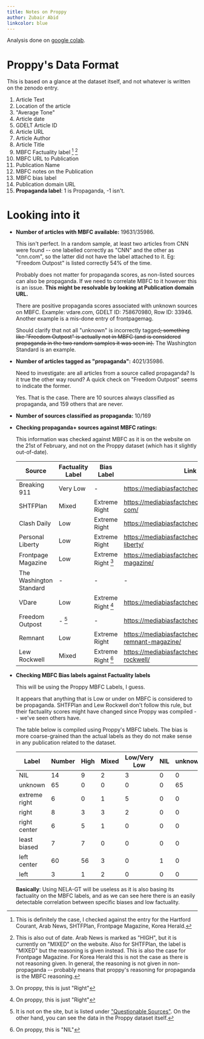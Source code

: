 ```yaml
---
title: Notes on Proppy
author: Zubair Abid
linkcolor: blue
---
```


Analysis done on [google colab].

# Proppy's Data Format

This is based on a glance at the dataset itself, and not whatever is written on
the zenodo entry.

1. Article Text
2. Location of the article
3. "Average Tone"
4. Article date
5. GDELT Article ID
6. Article URL
7. Article Author
8. Article Title
9. MBFC Factuality label [^invest_9] [^ood_9]
10. MBFC URL to Publication
11. Publication Name
12. MBFC notes on the Publication
13. MBFC bias label
14. Publication domain URL
15. **Propaganda label**: 1 is Propaganda, -1 isn't.

# Looking into it

- **Number of articles with MBFC available:** 19631/35986.

  This isn't perfect. In a random sample, at least two articles from CNN were
  found -- one labelled correctly as "CNN" and the other as "cnn.com", so the
  latter did not have the label attached to it. Eg: "Freedom Outpost" is listed
  correctly 54% of the time.

  Probably does not matter for
  propaganda scores, as non-listed sources can also be propaganda. If we need to
  correlate MBFC to it however this is an issue. **This might be resolvable by
  looking at Publication domain URL.**

  There are positive propaganda scores associated with unknown sources on MBFC.
  Example: vdare.com, GDELT ID: 758670980, Row ID: 33946. Another example is a
  mis-done entry of frontpagemag.

  Should clarify that not all "unknown" is incorrectly tagged~~; something like
  "Freedom Outpost" is actually not in MBFC (and is considered propaganda in the
  two random samples it was seen in).~~ The Washington Standard is an example.
- **Number of articles tagged as "propaganda":** 4021/35986. 

  Need to investigate: are all articles from a source called propaganda? Is it
  true the other way round? A quick check on "Freedom Outpost" seems to indicate
  the former.

  Yes. That is the case. There are 10 sources always classified as propaganda,
  and 159 others that are never.
- **Number of sources classified as propaganda:** 10/169
- **Checking propaganda+ sources against MBFC ratings:**

  This information was checked against MBFC as it is on the website on the 21st 
  of February, and not on the Proppy dataset (which has it slightly 
  out-of-date).

  | Source                  | Factuality Label | Bias Label             | Link                                                   |
  |-------------------------|------------------|------------------------|--------------------------------------------------------|
  | Breaking 911            | Very Low         | -                      | <https://mediabiasfactcheck.com/breaking911/>          |
  | SHTFPlan                | Mixed            | Extreme Right          | <https://mediabiasfactcheck.com/shtfplan-com/>         |
  | Clash Daily             | Low              | Extreme Right          | <https://mediabiasfactcheck.com/clash-daily/>          |
  | Personal Liberty        | Low              | Extreme Right          | <https://mediabiasfactcheck.com/personal-liberty/>     |
  | Frontpage Magazine      | Low              | Extreme Right [^diff]  | <https://mediabiasfactcheck.com/frontpage-magazine/>   |
  | The Washington Standard | -                | -                      | -                                                      |
  | VDare                   | Low              | Extreme Right [^diff]  | <https://mediabiasfactcheck.com/vdare/>                |
  | Freedom Outpost         | - [^frmb]        | -                      | <https://mediabiasfactcheck.com/fake-news/>            |
  | Remnant                 | Low              | Extreme Right          | <https://mediabiasfactcheck.com/the-remnant-magazine/> |
  | Lew Rockwell            | Mixed            | Extreme Right [^diff1] | <https://mediabiasfactcheck.com/lew-rockwell/>         |

- **Checking MBFC Bias labels against Factuality labels**
 
  This will be using the Proppy MBFC Labels, I guess.

  It appears that anything that is Low or under on MBFC is considered to be 
  propaganda. SHTFPlan and Lew Rockwell don't follow this rule, but their 
  factuality scores might have changed since Proppy was compiled -- we've seen 
  others have.

  The table below is compiled using Proppy's MBFC labels. The bias is more
  coarse-grained than the actual labels as they do not make sense in any 
  publication related to the dataset.

  | Label         | Number | High | Mixed | Low/Very Low | NIL | unknown |
  |---------------|--------|------|-------|--------------|-----|---------|
  | NIL           | 14     | 9    | 2     | 3            | 0   | 0       |
  | unknown       | 65     | 0    | 0     | 0            | 0   | 65      |
  | extreme right | 6      | 0    | 1     | 5            | 0   | 0       |
  | right         | 8      | 3    | 3     | 2            | 0   | 0       |
  | right center  | 6      | 5    | 1     | 0            | 0   | 0       |
  | least biased  | 7      | 7    | 0     | 0            | 0   | 0       |
  | left center   | 60     | 56   | 3     | 0            | 1   | 0       |
  | left          | 3      | 1    | 2     | 0            | 0   | 0       |

  **Basically**: Using NELA-GT will be useless as it is also basing its 
  factuality on the MBFC labels, and as we can see here there is an easily
  detectable correlation between specific biases and low factuality.

[^invest_9]: This is definitely the case, I checked against the entry for the
Hartford Courant, Arab News, SHTFPlan, Frontpage Magazine, Korea Herald.

[^ood_9]: This is also out of date. Arab News is marked as "HIGH", but it is
currently on "MIXED" on the website. Also for SHTFPlan, the label is "MIXED" but
the reasoning is given instead. This is also the case for Frontpage Magazine.
For Korea Herald this is not the case as there is not reasoning given. In
general, the reasoning is not given in non-propaganda -- probably means that
proppy's reasoning for propaganda is the MBFC reasoning.

[^frmb]: It is not on the site, but is listed under ["Questionable Sources"]. 
On the other hand, you can see the data in the Proppy dataset itself.

[^diff]: On proppy, this is just "Right"

[^diff1]: On proppy, this is "NIL"

[google colab]: https://colab.research.google.com/drive/1SoTOoZXGESGs9AU26CIvxgwNxtwcUMxk#scrollTo=MdoHuxMG552Q

["Questionable Sources"]: https://mediabiasfactcheck.com/fake-news/
